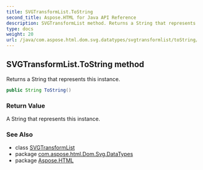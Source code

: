```yaml
---
title: SVGTransformList.ToString
second_title: Aspose.HTML for Java API Reference
description: SVGTransformList method. Returns a String that represents this instance
type: docs
weight: 20
url: /java/com.aspose.html.dom.svg.datatypes/svgtransformlist/toString/
---
```

## SVGTransformList.ToString method

Returns a String that represents this instance.

```java
public String ToString()
```

### Return Value

A String that represents this instance.

### See Also

* class [SVGTransformList](../)
* package [com.aspose.html.Dom.Svg.DataTypes](../../svgtransformlist/)
* package [Aspose.HTML](../../../)
